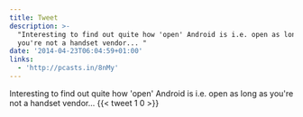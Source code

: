 ```yaml
---
title: Tweet
description: >-
  "Interesting to find out quite how 'open' Android is i.e. open as long as
  you're not a handset vendor... "
date: '2014-04-23T06:04:59+01:00'
links:
  - 'http://pcasts.in/8nMy'
---
```

Interesting to find out quite how 'open' Android is i.e. open as long as you're not a handset vendor... 
      {{< tweet 1 0 >}}
    
